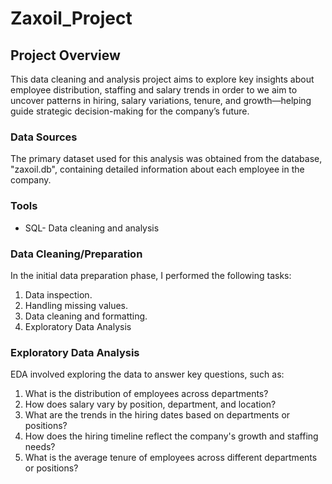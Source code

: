 # Zaxoil_Project

## Project Overview
This data cleaning and analysis project aims to explore key insights about employee distribution, staffing and salary trends in order to we aim to uncover patterns in hiring, salary variations, tenure, and growth—helping guide strategic decision-making for the company’s future.

### Data Sources
The primary dataset used for this analysis was obtained from the database, "zaxoil.db", containing detailed information about each employee in the company.

### Tools
- SQL- Data cleaning and analysis

### Data Cleaning/Preparation
In the initial data preparation phase, I performed the following tasks:

1. Data inspection.
2. Handling missing values.
3. Data cleaning and formatting.
4. Exploratory Data Analysis

### Exploratory Data Analysis
EDA involved exploring the data to answer key questions, such as:

1. What is the distribution of employees across departments?
2. How does salary vary by position, department, and location?
3. What are the trends in the hiring dates based on departments or positions?
4. How does the hiring timeline reflect the company's growth and staffing needs?
5. What is the average tenure of employees across different departments or positions?

